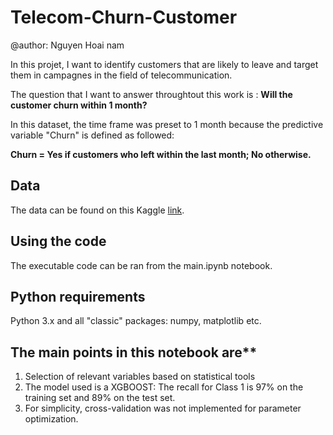 # Telecom-Churn-Customer

@author: Nguyen Hoai nam

In this projet, I want to identify customers that are likely to leave and target them in campagnes in the field of telecommunication. 

The question that I want to answer throughtout this work is : **Will the customer churn within 1 month?** 

In this dataset, the time frame was preset to 1 month because the predictive variable "Churn" is defined as followed: 

**Churn = Yes if customers who left within the last month; No otherwise.**

## Data

The data can be found on this Kaggle [link](https://www.kaggle.com/datasets/blastchar/telco-customer-churn).

## Using the code

The executable code can be ran from the main.ipynb notebook.

## Python requirements

Python 3.x and all "classic" packages: numpy, matplotlib etc.

## The main points in this notebook are**

1. Selection of relevant variables based on statistical tools
2. The model used is a XGBOOST: The recall for Class 1 is 97% on the training set and 89% on the test set.
3. For simplicity, cross-validation was not implemented for parameter optimization.